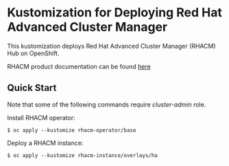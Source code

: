 # Kustomization for Deploying Red Hat Advanced Cluster Manager

This kustomization deploys Red Hat Advanced Cluster Manager (RHACM) Hub on OpenShift.

RHACM product documentation can be found [here](https://access.redhat.com/documentation/en-us/red_hat_advanced_cluster_management_for_kubernetes)

## Quick Start

Note that some of the following commands require *cluster-admin* role.

Install RHACM operator:
```
$ oc apply --kustomize rhacm-operator/base
```

Deploy a RHACM instance:
```
$ oc apply --kustomize rhacm-instance/overlays/ha
```
